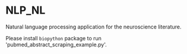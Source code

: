 # NLP_NL
Natural language processing application for the neuroscience literature.

Please install `biopython` package to run 'pubmed_abstract_scraping_example.py'.
